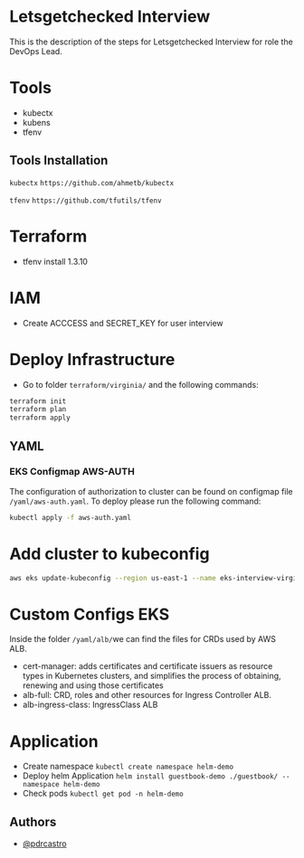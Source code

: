 
# Letsgetchecked Interview


This is the description of the steps for Letsgetchecked Interview for role the DevOps Lead.

# Tools
- kubectx 
- kubens
- tfenv 
## Tools Installation
`kubectx` ```https://github.com/ahmetb/kubectx```

`tfenv` ```https://github.com/tfutils/tfenv```

# Terraform 
- tfenv install 1.3.10

# IAM
- Create ACCCESS and SECRET_KEY for user interview

# Deploy Infrastructure
- Go to folder `terraform/virginia/` and the following commands:
 ```bash 
 terraform init
 terraform plan
 terraform apply
 ```
## YAML 
### EKS Configmap AWS-AUTH
The configuration of authorization to cluster can be found on configmap file `/yaml/aws-auth.yaml`. To deploy please run the following command:
```bash
kubectl apply -f aws-auth.yaml
```
# Add cluster to kubeconfig
```bash
aws eks update-kubeconfig --region us-east-1 --name eks-interview-virginia
```

# Custom Configs EKS
Inside the folder `/yaml/alb/`we can find the files for CRDs used by AWS ALB.
- cert-manager: adds certificates and certificate issuers as resource types in Kubernetes clusters, and simplifies the process of obtaining, renewing and using those certificates
- alb-full: CRD, roles and other resources for Ingress Controller ALB.
- alb-ingress-class: IngressClass ALB

# Application
- Create namespace
```kubectl create namespace helm-demo```
- Deploy helm Application
```helm install guestbook-demo ./guestbook/ --namespace helm-demo```
-  Check pods
```kubectl get pod -n helm-demo```

## Authors

- [@pdrcastro](https://github.com/pdrcastro)


